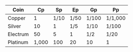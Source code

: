 |Coin |Cp |Sp |Ep |Gp |Pp
|--|--|--|--|--|--
|Copper |1 |1/10 |1/50 |1/100 |1/1,000
|Silver |10 |1 |1/5 |1/10 |1/100
|Electrum |50 |5 |1 |1/2 |1/20
|Platinum |1,000 |100 |20 |10| 1